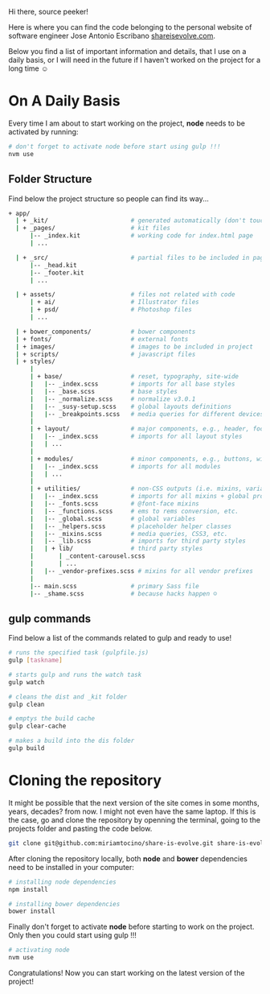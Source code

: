 Hi there, source peeker!

Here is where you can find the code belonging to the personal website of software engineer Jose Antonio Escribano [shareisevolve.com](http://shareisevolve.com/).

Below you find a list of important information and details, that I use on a daily basis, or I will need in the future if I haven't worked on the project for a long time ☺

On A Daily Basis
=======

Every time I am about to start working on the project, **node** needs to be activated by running:

```bash
# don't forget to activate node before start using gulp !!!
nvm use
```

## Folder Structure

Find below the project structure so people can find its way...

```bash
+ app/
  | + _kit/                       # generated automatically (don't touch when developing)
  | + _pages/                     # kit files
      |-- _index.kit              # working code for index.html page
      | ...

  | + _src/                       # partial files to be included in pages (includes)
      |-- _head.kit
      |-- _footer.kit
      | ...

  | + assets/                     # files not related with code
      | + ai/                     # Illustrator files
      | + psd/                    # Photoshop files
      | ...

  | + bower_components/           # bower components
  | + fonts/                      # external fonts
  | + images/                     # images to be included in project
  | + scripts/                    # javascript files
  | + styles/
      |
      | + base/                   # reset, typography, site-wide
      |   |-- _index.scss         # imports for all base styles
      |   |-- _base.scss          # base styles
      |   |-- _normalize.scss     # normalize v3.0.1
      |   |-- _susy-setup.scss    # global layouts definitions
      |   |-- _breakpoints.scss   # media queries for different devices
      |
      | + layout/                 # major components, e.g., header, footer etc.
      |   |-- _index.scss         # imports for all layout styles
      |   | ...
      |
      | + modules/                # minor components, e.g., buttons, widgets etc.
      |   |-- _index.scss         # imports for all modules
      |   | ...
      |
      | + utilities/              # non-CSS outputs (i.e. mixins, variables) & non-modules
      |   |-- _index.scss         # imports for all mixins + global project variables
      |   |-- _fonts.scss         # @font-face mixins
      |   |-- _functions.scss     # ems to rems conversion, etc.
      |   |-- _global.scss        # global variables
      |   |-- _helpers.scss       # placeholder helper classes
      |   |-- _mixins.scss        # media queries, CSS3, etc.
      |   |-- _lib.scss           # imports for third party styles
      |   | + lib/                # third party styles
      |       | _content-carousel.scss
      |       | ...
      |   |-- _vendor-prefixes.scss # mixins for all vendor prefixes
      |
      |-- main.scss               # primary Sass file
      |-- _shame.scss             # because hacks happen ☺
```

## gulp commands

Find below a list of the commands related to gulp and ready to use!

```bash
# runs the specified task (gulpfile.js)
gulp [taskname]

# starts gulp and runs the watch task
gulp watch

# cleans the dist and _kit folder
gulp clean

# emptys the build cache
gulp clear-cache

# makes a build into the dis folder
gulp build
```

Cloning the repository
=======

It might be possible that the next version of the site comes in some months, years, decades? from now. I might not even have the same laptop. If this is the case, go and clone the repository by openning the terminal, going to the projects folder and pasting the code below.

```bash
git clone git@github.com:miriamtocino/share-is-evolve.git share-is-evolve
```

After cloning the repository locally, both **node** and **bower** dependencies need to be installed in your computer:

```bash
# installing node dependencies
npm install

# installing bower dependencies
bower install
```

Finally don't forget to activate **node** before starting to work on the project. Only then you could start using gulp !!!

```bash
# activating node
nvm use
```

Congratulations!
Now you can start working on the latest version of the project!